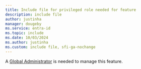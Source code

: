 ```yaml
---
title: Include file for privileged role needed for feature
description: include file
author: justinha
manager: dougeby
ms.service: entra-id
ms.topic: include
ms.date: 10/03/2024
ms.author: justinha
ms.custom: include file, sfi-ga-nochange
---
```


A [Global Administrator](~/identity/role-based-access-control/permissions-reference.md#global-administrator) is needed to manage this feature.